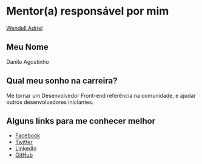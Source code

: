 # Mentor(a) responsável por mim

[Wendell Adriel](/profiles/mentors/profiles/wendell_adriel.md)

## Meu Nome

Danilo Agostinho

## Qual meu sonho na carreira?

Me tornar um Desenvolvedor Front-end referência na comunidade, e ajudar outros desenvolvedores iniciantes.

## Alguns links para me conhecer melhor

- [Facebook](https://www.facebook.com/profile.php?id=100013201692156)
- [Twitter](https://twitter.com/danilodev_silva)
- [LinkedIn](https://www.linkedin.com/in/danilo-agostinho-74a2259b?trk=nav_responsive_tab_profile)
- [GitHub](https://github.com/DaniloAgostinho)
